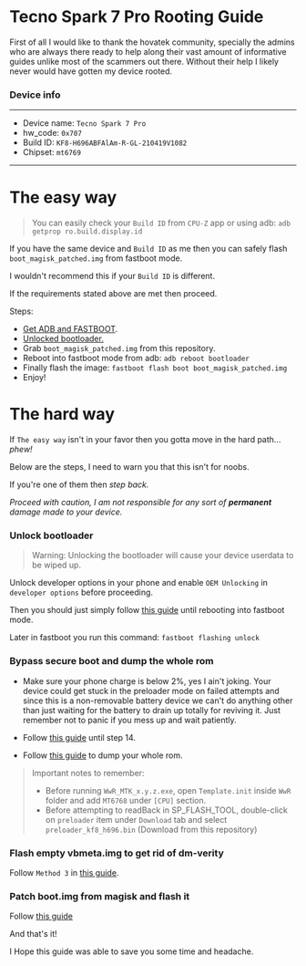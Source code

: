 # Tecno Spark 7 Pro Rooting Guide

First of all I would like to thank the hovatek community, specially the admins who are always there ready to help along their vast amount of informative guides unlike most of the scammers out there. Without their help I likely never would have gotten my device rooted.

### Device info
---------------

* Device name: `Tecno Spark 7 Pro`
* hw_code: `0x707`
* Build ID: `KF8-H696ABFAlAm-R-GL-210419V1082`
* Chipset: `mt6769`

---------------

# The easy way

> You can easily check your `Build ID` from `CPU-Z` app or using adb: `adb getprop ro.build.display.id`

If you have the same device and `Build ID` as me then you can safely flash `boot_magisk_patched.img` from fastboot mode.

I wouldn't recommend this if your `Build ID` is different.

If the requirements stated above are met then proceed.

Steps:

* [Get ADB and FASTBOOT](https://forum.hovatek.com/thread-588.html).
* [Unlocked bootloader.](#Unlock-bootloader)
* Grab `boot_magisk_patched.img` from this repository.
* Reboot into fastboot mode from adb: `adb reboot bootloader`
* Finally flash the image: `fastboot flash boot boot_magisk_patched.img`
* Enjoy!

# The hard way

If `The easy way` isn't in your favor then you gotta move in the hard path... _phew!_

Below are the steps, I need to warn you that this isn't for noobs.

If you're one of them then _step back._

_Proceed with caution, I am not responsible for any sort of **permanent** damage made to your device._

### Unlock bootloader

> Warning: Unlocking the bootloader will cause your device userdata to be wiped up.

Unlock developer options in your phone and enable `OEM Unlocking` in `developer options` before proceeding.

Then you should just simply follow [this guide](https://forum.hovatek.com/thread-19578.html) until rebooting into fastboot mode.

Later in fastboot you run this command: `fastboot flashing unlock`

### Bypass secure boot and dump the whole rom

* Make sure your phone charge is below 2%, yes I ain't joking. Your device could get stuck in the preloader mode on failed attempts and since this is a non-removable battery device we can't do anything other than just waiting for the battery to drain up totally for reviving it. Just remember not to panic if you mess up and wait patiently.

* Follow [this guide](https://forum.hovatek.com/thread-37957.html) until step 14.

* Follow [this guide](https://forum.hovatek.com/thread-21970.html) to dump your whole rom.

> Important notes to remember:
> * Before running `WwR_MTK_x.y.z.exe`, open `Template.init` inside `WwR` folder and add `MT6768` under `[CPU]` section.
> * Before attempting to readBack in SP_FLASH_TOOL, double-click on `preloader` item under `Download` tab and select `preloader_kf8_h696.bin` (Download from this repository)


### Flash empty vbmeta.img to get rid of dm-verity

Follow `Method 3` in [this guide](https://forum.hovatek.com/thread-32719.html).

### Patch boot.img from magisk and flash it

Follow [this guide](https://forum.hovatek.com/thread-21427.html)

And that's it!

I Hope this guide was able to save you some time and headache.

